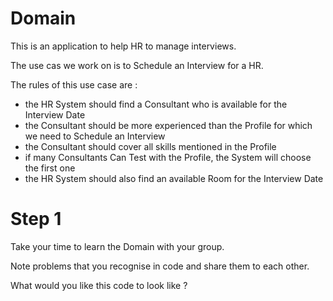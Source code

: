 # Domain
This is an application to help HR to manage interviews.

The use cas we work on is to Schedule an Interview for a HR.

The rules of this use case are :
 - the HR System should find a Consultant who is available for the Interview Date
 - the Consultant should be more experienced than the Profile for which we need to Schedule an Interview
 - the Consultant should cover all skills mentioned in the Profile
 - if many Consultants Can Test with the Profile, the System will choose the first one
 - the HR System should also find an available Room for the Interview Date

# Step 1
Take your time to learn the Domain with your group.

Note problems that you recognise in code and share them to each other.

What would you like this code to look like ?